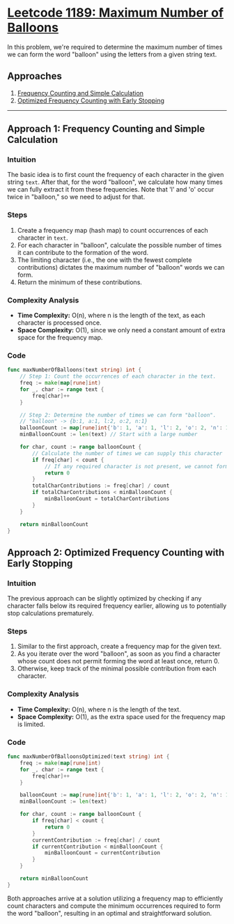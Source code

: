 # [Leetcode 1189: Maximum Number of Balloons](https://leetcode.com/problems/maximum-number-of-balloons/)

In this problem, we're required to determine the maximum number of times we can form the word "balloon" using the letters from a given string text.

## Approaches
1. [Frequency Counting and Simple Calculation](#frequency-counting-and-simple-calculation)
2. [Optimized Frequency Counting with Early Stopping](#optimized-frequency-counting-with-early-stopping)

---

## Approach 1: Frequency Counting and Simple Calculation

### Intuition
The basic idea is to first count the frequency of each character in the given string `text`. After that, for the word "balloon", we calculate how many times we can fully extract it from these frequencies. Note that 'l' and 'o' occur twice in "balloon," so we need to adjust for that.

### Steps
1. Create a frequency map (hash map) to count occurrences of each character in `text`.
2. For each character in "balloon", calculate the possible number of times it can contribute to the formation of the word.
3. The limiting character (i.e., the one with the fewest complete contributions) dictates the maximum number of "balloon" words we can form.
4. Return the minimum of these contributions.

### Complexity Analysis
- **Time Complexity:** O(n), where n is the length of the text, as each character is processed once.
- **Space Complexity:** O(1), since we only need a constant amount of extra space for the frequency map.

### Code

```go
func maxNumberOfBalloons(text string) int {
    // Step 1: Count the occurrences of each character in the text.
    freq := make(map[rune]int)
    for _, char := range text {
        freq[char]++
    }

    // Step 2: Determine the number of times we can form "balloon".
    // "balloon" -> {b:1, a:1, l:2, o:2, n:1}
    balloonCount := map[rune]int{'b': 1, 'a': 1, 'l': 2, 'o': 2, 'n': 1}
    minBalloonCount := len(text) // Start with a large number

    for char, count := range balloonCount {
        // Calculate the number of times we can supply this character
        if freq[char] < count {
            // If any required character is not present, we cannot form a single "balloon"
            return 0
        }
        totalCharContributions := freq[char] / count
        if totalCharContributions < minBalloonCount {
            minBalloonCount = totalCharContributions
        }
    }

    return minBalloonCount
}
```

## Approach 2: Optimized Frequency Counting with Early Stopping

### Intuition
The previous approach can be slightly optimized by checking if any character falls below its required frequency earlier, allowing us to potentially stop calculations prematurely.

### Steps
1. Similar to the first approach, create a frequency map for the given text.
2. As you iterate over the word "balloon", as soon as you find a character whose count does not permit forming the word at least once, return 0.
3. Otherwise, keep track of the minimal possible contribution from each character.

### Complexity Analysis
- **Time Complexity:** O(n), where n is the length of the text.
- **Space Complexity:** O(1), as the extra space used for the frequency map is limited.

### Code

```go
func maxNumberOfBalloonsOptimized(text string) int {
    freq := make(map[rune]int)
    for _, char := range text {
        freq[char]++
    }

    balloonCount := map[rune]int{'b': 1, 'a': 1, 'l': 2, 'o': 2, 'n': 1}
    minBalloonCount := len(text)

    for char, count := range balloonCount {
        if freq[char] < count {
            return 0
        }
        currentContribution := freq[char] / count
        if currentContribution < minBalloonCount {
            minBalloonCount = currentContribution
        }
    }

    return minBalloonCount
}
```

Both approaches arrive at a solution utilizing a frequency map to efficiently count characters and compute the minimum occurrences required to form the word "balloon", resulting in an optimal and straightforward solution.

